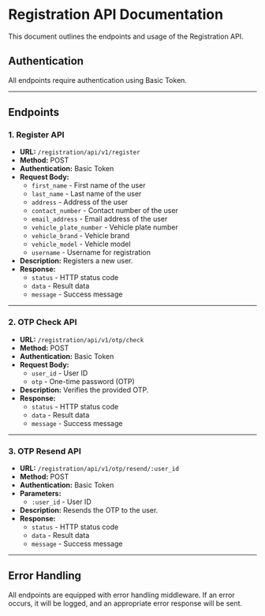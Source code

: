 # Registration API Documentation

This document outlines the endpoints and usage of the Registration API.

## Authentication

All endpoints require authentication using Basic Token.

---

## Endpoints

### 1. Register API

- **URL:** `/registration/api/v1/register`
- **Method:** POST
- **Authentication:** Basic Token
- **Request Body:**
  - `first_name` - First name of the user
  - `last_name` - Last name of the user
  - `address` - Address of the user
  - `contact_number` - Contact number of the user
  - `email_address` - Email address of the user
  - `vehicle_plate_number` - Vehicle plate number
  - `vehicle_brand` - Vehicle brand
  - `vehicle_model` - Vehicle model
  - `username` - Username for registration
- **Description:** Registers a new user.
- **Response:**
  - `status` - HTTP status code
  - `data` - Result data
  - `message` - Success message

---

### 2. OTP Check API

- **URL:** `/registration/api/v1/otp/check`
- **Method:** POST
- **Authentication:** Basic Token
- **Request Body:**
  - `user_id` - User ID
  - `otp` - One-time password (OTP)
- **Description:** Verifies the provided OTP.
- **Response:**
  - `status` - HTTP status code
  - `data` - Result data
  - `message` - Success message

---

### 3. OTP Resend API

- **URL:** `/registration/api/v1/otp/resend/:user_id`
- **Method:** POST
- **Authentication:** Basic Token
- **Parameters:**
  - `:user_id` - User ID
- **Description:** Resends the OTP to the user.
- **Response:**
  - `status` - HTTP status code
  - `data` - Result data
  - `message` - Success message

---

## Error Handling

All endpoints are equipped with error handling middleware. If an error occurs, it will be logged, and an appropriate error response will be sent.
